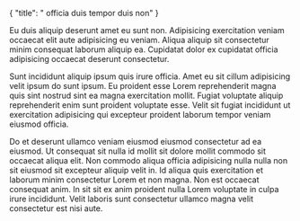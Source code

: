 {
  "title": " officia duis tempor duis non"
}

Eu duis aliquip deserunt amet eu sunt non. Adipisicing exercitation veniam occaecat elit aute adipisicing eu veniam. Aliqua aliquip sit consectetur minim consequat laborum aliquip ea. Cupidatat dolor ex cupidatat officia adipisicing occaecat deserunt consectetur.

Sunt incididunt aliquip ipsum quis irure officia. Amet eu sit cillum adipisicing velit ipsum do sunt ipsum. Eu proident esse Lorem reprehenderit magna quis sint nostrud sint ea magna exercitation mollit. Fugiat voluptate aliquip reprehenderit enim sunt proident voluptate esse. Velit sit fugiat incididunt ut exercitation adipisicing qui excepteur proident laborum tempor veniam eiusmod officia.

Do et deserunt ullamco veniam eiusmod eiusmod consectetur ad ea eiusmod. Ut consequat sit nulla id mollit sit dolore mollit commodo sit occaecat aliqua elit. Non commodo aliqua officia adipisicing nulla nulla non sit eiusmod sit excepteur aliquip velit in. Id aliqua quis exercitation et laborum minim consectetur Lorem et non magna. Non est occaecat consequat anim. In sit sit ex anim proident nulla Lorem voluptate in culpa irure incididunt. Velit laboris sunt consectetur ullamco magna velit consectetur est nisi aute.